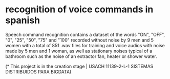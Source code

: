 # recognition of voice commands in spanish
Speech command recognition contains a dataset of the words "ON", "OFF", "0", "25", "50", "75" and "100" recorded without noise by 9 men and 5 women with a total of 851 .wav files for training and voice audios with noise made by 5 men and 1 woman, as well as stationary noises typical of a bathroom such as the noise of an extractor fan, heater or shower water. 

(* This project is in the creation stage | USACH 11139-2-L-1 SISTEMAS DISTRIBUIDOS PARA BIGDATA)

